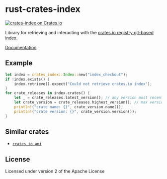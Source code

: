 # rust-crates-index

[![crates-index on Crates.io](https://meritbadge.herokuapp.com/crates-index)](https://crates.io/crates/crates-index)

Library for retrieving and interacting with the [crates.io registry git-based index](https://github.com/rust-lang/crates.io-index).

[Documentation](https://docs.rs/crates-index/)

## Example

```rust
let index = crates_index::Index::new("index_checkout");
if !index.exists() {
    index.retrieve().expect("Could not retrieve crates.io index");
}
for crate_releases in index.crates() {
    let _ = crate_releases.latest_version(); // any version most recently published
    let crate_version = crate_releases.highest_version(); // max version by semver
    println!("crate name: {}", crate_version.name());
    println!("crate version: {}", crate_version.version());
}
```

## Similar crates

- [`crates_io_api`](https://github.com/theduke/crates_io_api)

## License

Licensed under version 2 of the Apache License
